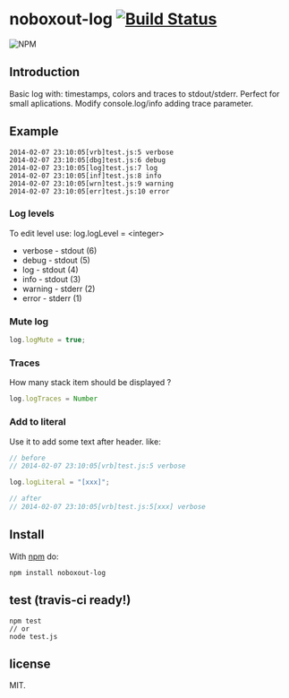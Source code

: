 # noboxout-log [![Build Status](https://secure.travis-ci.org/llafuente/noboxout-log.png?branch=master)](http://travis-ci.org/llafuente/noboxout-log)

![NPM](https://nodei.co/npm/noboxout-log.png?compact=true)

## Introduction

Basic log with: timestamps, colors and traces to stdout/stderr.
Perfect for small aplications.
Modify console.log/info adding trace parameter.


## Example

```
2014-02-07 23:10:05[vrb]test.js:5 verbose
2014-02-07 23:10:05[dbg]test.js:6 debug
2014-02-07 23:10:05[log]test.js:7 log
2014-02-07 23:10:05[inf]test.js:8 info
2014-02-07 23:10:05[wrn]test.js:9 warning
2014-02-07 23:10:05[err]test.js:10 error
```

### Log levels

To edit level use: log.logLevel = &lt;integer&gt;

* verbose - stdout (6)
* debug - stdout (5)
* log - stdout (4)
* info - stdout (3)
* warning - stderr (2)
* error - stderr (1)


### Mute log

```js
log.logMute = true;
```


### Traces

How many stack item should be displayed ?

```js
log.logTraces = Number
```

### Add to literal

Use it to add some text after header. like:

```js
// before
// 2014-02-07 23:10:05[vrb]test.js:5 verbose

log.logLiteral = "[xxx]";

// after
// 2014-02-07 23:10:05[vrb]test.js:5[xxx] verbose
```


## Install

With [npm](http://npmjs.org) do:

```
npm install noboxout-log

```


## test (travis-ci ready!)

```
npm test
// or
node test.js
```

## license


MIT.

